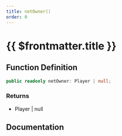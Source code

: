 ```yaml
---
title: netOwner()
order: 0
---
```


# {{ $frontmatter.title }}

<!--@include: ./netOwner_partial_header.md-->

## Function Definition

```ts
public readonly netOwner: Player | null;
```

### Returns

* Player | null

## Documentation

<!--@include: ./netOwner_partial_footer.md-->
